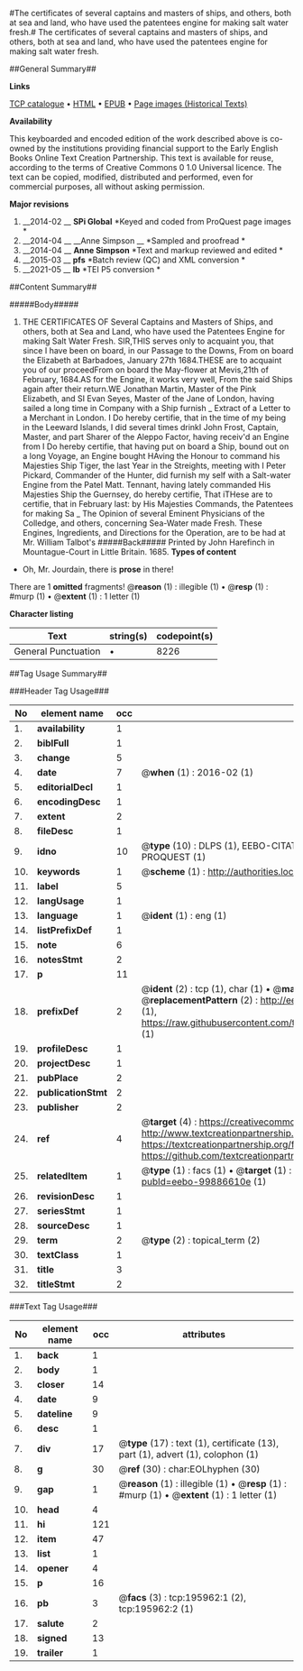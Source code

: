 #The certificates of several captains and masters of ships, and others, both at sea and land, who have used the patentees engine for making salt water fresh.#
The certificates of several captains and masters of ships, and others, both at sea and land, who have used the patentees engine for making salt water fresh.

##General Summary##

**Links**

[TCP catalogue](http://www.ota.ox.ac.uk/tcp/)  • 
[HTML](http://tei.it.ox.ac.uk/tcp/Texts-HTML/free/B18/B18861.html)  • 
[EPUB](http://tei.it.ox.ac.uk/tcp/Texts-EPUB/free/B18/B18861.epub) • 
[Page images (Historical Texts)](https://historicaltexts.jisc.ac.uk/eebo-99886610_195962e)

**Availability**

This keyboarded and encoded edition of the work described above is co-owned by the
    institutions providing financial support to the Early English Books Online Text Creation
    Partnership. This text is available for reuse, according to the terms of  Creative Commons 0 1.0 Universal
    licence. The text can be copied, modified, distributed and performed, even for commercial
    purposes, all without asking permission.

**Major revisions**

1. __2014-02 __ __SPi Global__ *Keyed and coded from ProQuest page images *
1. __2014-04 __ __Anne Simpson __ *Sampled and proofread *
1. __2014-04 __ __Anne Simpson__ *Text and markup reviewed and edited *
1. __2015-03 __ __pfs__ *Batch review (QC) and XML conversion *
1. __2021-05 __ __lb__ *TEI P5 conversion *

##Content Summary##

#####Body#####

1. THE CERTIFICATES OF Several Captains and Masters of Ships, and others, both at Sea and Land, who have used the Patentees Engine for making Salt Water Fresh.
SIR,THIS serves only to acquaint you, that since I have been on board, in our Passage to the Downs, From on board the Elizabeth at Barbadoes, January 27th 1684.THESE are to acquaint you of our proceedFrom on board the May-flower at Mevis,21th of February, 1684.AS for the Engine, it works very well, From the said Ships again after their return.WE Jonathan Martin, Master of the Pink Elizabeth, and SI Evan Seyes, Master of the Jane of London, having sailed a long time in Company with a Ship furnish
    _ Extract of a Letter to a Merchant in London.
I Do hereby certifie, that in the time of my being in the Leeward Islands, I did several times drinkI John Frost, Captain, Master, and part Sharer of the Aleppo Factor, having receiv'd an Engine from I Do hereby certifie, that having put on board a Ship, bound out on a long Voyage, an Engine bought HAving the Honour to command his Majesties Ship Tiger, the last Year in the Streights, meeting with I Peter Pickard, Commander of the Hunter, did furnish my self with a Salt-water Engine from the PateI Matt. Tennant, having lately commanded His Majesties Ship the Guernsey, do hereby certifie, That iTHese are to certifie, that in February last: by His Majesties Commands, the Patentees for making Sa
    _ The Opinion of several Eminent Physicians of the Colledge, and others, concerning Sea-Water made Fresh.
These Engines, Ingredients, and Directions for the Operation, are to be had at Mr. William Talbot's 
#####Back#####
Printed by John Harefinch in Mountague-Court in Little Britain. 1685.
**Types of content**

  * Oh, Mr. Jourdain, there is **prose** in there!

There are 1 **omitted** fragments! 
 @__reason__ (1) : illegible (1)  •  @__resp__ (1) : #murp (1)  •  @__extent__ (1) : 1 letter (1)

**Character listing**


|Text|string(s)|codepoint(s)|
|---|---|---|
|General Punctuation|•|8226|

##Tag Usage Summary##

###Header Tag Usage###

|No|element name|occ|attributes|
|---|---|---|---|
|1.|__availability__|1||
|2.|__biblFull__|1||
|3.|__change__|5||
|4.|__date__|7| @__when__ (1) : 2016-02 (1)|
|5.|__editorialDecl__|1||
|6.|__encodingDesc__|1||
|7.|__extent__|2||
|8.|__fileDesc__|1||
|9.|__idno__|10| @__type__ (10) : DLPS (1), EEBO-CITATION (1), VID (1), EEBO-PROQUEST (1), STC (5), PROQUEST (1)|
|10.|__keywords__|1| @__scheme__ (1) : http://authorities.loc.gov/ (1)|
|11.|__label__|5||
|12.|__langUsage__|1||
|13.|__language__|1| @__ident__ (1) : eng (1)|
|14.|__listPrefixDef__|1||
|15.|__note__|6||
|16.|__notesStmt__|2||
|17.|__p__|11||
|18.|__prefixDef__|2| @__ident__ (2) : tcp (1), char (1)  •  @__matchPattern__ (2) : ([0-9\-]+):([0-9IVX]+) (1), (.+) (1)  •  @__replacementPattern__ (2) : http://eebo.chadwyck.com/downloadtiff?vid=$1&page=$2 (1), https://raw.githubusercontent.com/textcreationpartnership/Texts/master/tcpchars.xml#$1 (1)|
|19.|__profileDesc__|1||
|20.|__projectDesc__|1||
|21.|__pubPlace__|2||
|22.|__publicationStmt__|2||
|23.|__publisher__|2||
|24.|__ref__|4| @__target__ (4) : https://creativecommons.org/publicdomain/zero/1.0/ (1), http://www.textcreationpartnership.org/docs/. (1), https://textcreationpartnership.org/faq/#faq05 (1), https://github.com/textcreationpartnership (1)|
|25.|__relatedItem__|1| @__type__ (1) : facs (1)  •  @__target__ (1) : https://data.historicaltexts.jisc.ac.uk/view?pubId=eebo-99886610e (1)|
|26.|__revisionDesc__|1||
|27.|__seriesStmt__|1||
|28.|__sourceDesc__|1||
|29.|__term__|2| @__type__ (2) : topical_term (2)|
|30.|__textClass__|1||
|31.|__title__|3||
|32.|__titleStmt__|2||


###Text Tag Usage###

|No|element name|occ|attributes|
|---|---|---|---|
|1.|__back__|1||
|2.|__body__|1||
|3.|__closer__|14||
|4.|__date__|9||
|5.|__dateline__|9||
|6.|__desc__|1||
|7.|__div__|17| @__type__ (17) : text (1), certificate (13), part (1), advert (1), colophon (1)|
|8.|__g__|30| @__ref__ (30) : char:EOLhyphen (30)|
|9.|__gap__|1| @__reason__ (1) : illegible (1)  •  @__resp__ (1) : #murp (1)  •  @__extent__ (1) : 1 letter (1)|
|10.|__head__|4||
|11.|__hi__|121||
|12.|__item__|47||
|13.|__list__|1||
|14.|__opener__|4||
|15.|__p__|16||
|16.|__pb__|3| @__facs__ (3) : tcp:195962:1 (2), tcp:195962:2 (1)|
|17.|__salute__|2||
|18.|__signed__|13||
|19.|__trailer__|1||

